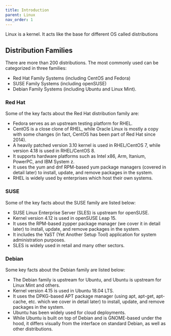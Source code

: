 ```yaml
---
title: Introduction
parent: Linux
nav_order: 1
---
```


Linux is a kernel. It acts like the base for different OS called distributions

## Distribution Families

There are more than 200 distributions. The most commonly used can be categorized in three families:

- Red Hat Family Systems (including CentOS and Fedora)
- SUSE Family Systems (including openSUSE)
- Debian Family Systems (including Ubuntu and Linux Mint).

### Red Hat

Some of the key facts about the Red Hat distribution family are:

- Fedora serves as an upstream testing platform for RHEL.
- CentOS is a close clone of RHEL, while Oracle Linux is mostly a copy with some changes (in fact, CentOS has been part of Red Hat since 2014).
- A heavily patched version 3.10 kernel is used in RHEL/CentOS 7, while version 4.18 is used in RHEL/CentOS 8.
- It supports hardware platforms such as Intel x86,  Arm, Itanium, PowerPC, and IBM System z.
- It uses the yum and dnf  RPM-based yum package managers (covered in detail later) to install, update, and remove packages in the system.
- RHEL is widely used by enterprises which host their own systems.

### SUSE

Some of the key facts about the SUSE family are listed below:

- SUSE Linux Enterprise Server (SLES) is upstream for openSUSE.
- Kernel version 4.12 is used in openSUSE Leap 15.
- It uses the RPM-based zypper package manager (we cover it in detail later) to install, update, and remove packages in the system.
- It includes the YaST (Yet Another Setup Tool) application for system administration purposes.
- SLES is widely used in retail and many other sectors.

### Debian

Some key facts about the Debian family are listed below:

- The Debian family is upstream for Ubuntu, and Ubuntu is upstream for Linux Mint and others.
- Kernel version 4.15 is used in Ubuntu 18.04 LTS.
- It uses the DPKG-based APT package manager (using apt, apt-get, apt-cache, etc. which we cover in detail later) to install, update, and remove packages in the system.
- Ubuntu has been widely used for cloud deployments.
- While Ubuntu is built on top of Debian and is GNOME-based under the hood, it differs visually from the interface on standard Debian, as well as other distributions.